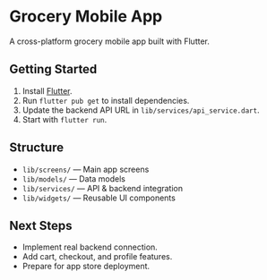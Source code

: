 # Grocery Mobile App

A cross-platform grocery mobile app built with Flutter.

## Getting Started

1. Install [Flutter](https://flutter.dev/docs/get-started/install).
2. Run `flutter pub get` to install dependencies.
3. Update the backend API URL in `lib/services/api_service.dart`.
4. Start with `flutter run`.

## Structure

- `lib/screens/` — Main app screens
- `lib/models/` — Data models
- `lib/services/` — API & backend integration
- `lib/widgets/` — Reusable UI components

## Next Steps

- Implement real backend connection.
- Add cart, checkout, and profile features.
- Prepare for app store deployment.